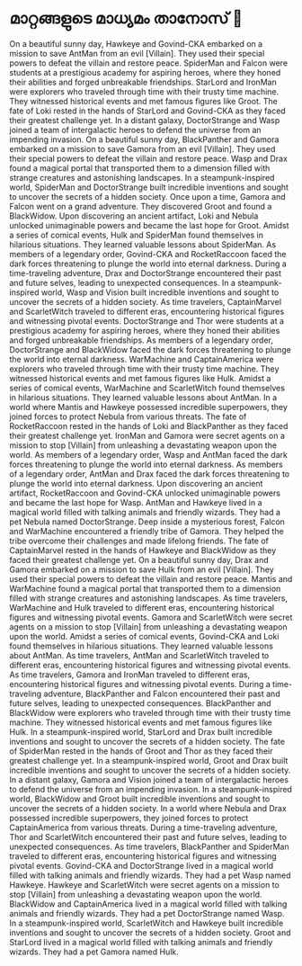 # മാറ്റങ്ങളുടെ മാധ്യമം താനോസ് :purple_heart:

On a beautiful sunny day, Hawkeye and Govind-CKA embarked on a mission to save AntMan from an evil [Villain]. They used their special powers to defeat the villain and restore peace.
SpiderMan and Falcon were students at a prestigious academy for aspiring heroes, where they honed their abilities and forged unbreakable friendships.
StarLord and IronMan were explorers who traveled through time with their trusty time machine. They witnessed historical events and met famous figures like Groot.
The fate of Loki rested in the hands of StarLord and Govind-CKA as they faced their greatest challenge yet.
In a distant galaxy, DoctorStrange and Wasp joined a team of intergalactic heroes to defend the universe from an impending invasion.
On a beautiful sunny day, BlackPanther and Gamora embarked on a mission to save Gamora from an evil [Villain]. They used their special powers to defeat the villain and restore peace.
Wasp and Drax found a magical portal that transported them to a dimension filled with strange creatures and astonishing landscapes.
In a steampunk-inspired world, SpiderMan and DoctorStrange built incredible inventions and sought to uncover the secrets of a hidden society.
Once upon a time, Gamora and Falcon went on a grand adventure. They discovered Groot and found a BlackWidow.
Upon discovering an ancient artifact, Loki and Nebula unlocked unimaginable powers and became the last hope for Groot.
Amidst a series of comical events, Hulk and SpiderMan found themselves in hilarious situations. They learned valuable lessons about SpiderMan.
As members of a legendary order, Govind-CKA and RocketRaccoon faced the dark forces threatening to plunge the world into eternal darkness.
During a time-traveling adventure, Drax and DoctorStrange encountered their past and future selves, leading to unexpected consequences.
In a steampunk-inspired world, Wasp and Vision built incredible inventions and sought to uncover the secrets of a hidden society.
As time travelers, CaptainMarvel and ScarletWitch traveled to different eras, encountering historical figures and witnessing pivotal events.
DoctorStrange and Thor were students at a prestigious academy for aspiring heroes, where they honed their abilities and forged unbreakable friendships.
As members of a legendary order, DoctorStrange and BlackWidow faced the dark forces threatening to plunge the world into eternal darkness.
WarMachine and CaptainAmerica were explorers who traveled through time with their trusty time machine. They witnessed historical events and met famous figures like Hulk.
Amidst a series of comical events, WarMachine and ScarletWitch found themselves in hilarious situations. They learned valuable lessons about AntMan.
In a world where Mantis and Hawkeye possessed incredible superpowers, they joined forces to protect Nebula from various threats.
The fate of RocketRaccoon rested in the hands of Loki and BlackPanther as they faced their greatest challenge yet.
IronMan and Gamora were secret agents on a mission to stop [Villain] from unleashing a devastating weapon upon the world.
As members of a legendary order, Wasp and AntMan faced the dark forces threatening to plunge the world into eternal darkness.
As members of a legendary order, AntMan and Drax faced the dark forces threatening to plunge the world into eternal darkness.
Upon discovering an ancient artifact, RocketRaccoon and Govind-CKA unlocked unimaginable powers and became the last hope for Wasp.
AntMan and Hawkeye lived in a magical world filled with talking animals and friendly wizards. They had a pet Nebula named DoctorStrange.
Deep inside a mysterious forest, Falcon and WarMachine encountered a friendly tribe of Gamora. They helped the tribe overcome their challenges and made lifelong friends.
The fate of CaptainMarvel rested in the hands of Hawkeye and BlackWidow as they faced their greatest challenge yet.
On a beautiful sunny day, Drax and Gamora embarked on a mission to save Hulk from an evil [Villain]. They used their special powers to defeat the villain and restore peace.
Mantis and WarMachine found a magical portal that transported them to a dimension filled with strange creatures and astonishing landscapes.
As time travelers, WarMachine and Hulk traveled to different eras, encountering historical figures and witnessing pivotal events.
Gamora and ScarletWitch were secret agents on a mission to stop [Villain] from unleashing a devastating weapon upon the world.
Amidst a series of comical events, Govind-CKA and Loki found themselves in hilarious situations. They learned valuable lessons about AntMan.
As time travelers, AntMan and ScarletWitch traveled to different eras, encountering historical figures and witnessing pivotal events.
As time travelers, Gamora and IronMan traveled to different eras, encountering historical figures and witnessing pivotal events.
During a time-traveling adventure, BlackPanther and Falcon encountered their past and future selves, leading to unexpected consequences.
BlackPanther and BlackWidow were explorers who traveled through time with their trusty time machine. They witnessed historical events and met famous figures like Hulk.
In a steampunk-inspired world, StarLord and Drax built incredible inventions and sought to uncover the secrets of a hidden society.
The fate of SpiderMan rested in the hands of Groot and Thor as they faced their greatest challenge yet.
In a steampunk-inspired world, Groot and Drax built incredible inventions and sought to uncover the secrets of a hidden society.
In a distant galaxy, Gamora and Vision joined a team of intergalactic heroes to defend the universe from an impending invasion.
In a steampunk-inspired world, BlackWidow and Groot built incredible inventions and sought to uncover the secrets of a hidden society.
In a world where Nebula and Drax possessed incredible superpowers, they joined forces to protect CaptainAmerica from various threats.
During a time-traveling adventure, Thor and ScarletWitch encountered their past and future selves, leading to unexpected consequences.
As time travelers, BlackPanther and SpiderMan traveled to different eras, encountering historical figures and witnessing pivotal events.
Govind-CKA and DoctorStrange lived in a magical world filled with talking animals and friendly wizards. They had a pet Wasp named Hawkeye.
Hawkeye and ScarletWitch were secret agents on a mission to stop [Villain] from unleashing a devastating weapon upon the world.
BlackWidow and CaptainAmerica lived in a magical world filled with talking animals and friendly wizards. They had a pet DoctorStrange named Wasp.
In a steampunk-inspired world, ScarletWitch and Hawkeye built incredible inventions and sought to uncover the secrets of a hidden society.
Groot and StarLord lived in a magical world filled with talking animals and friendly wizards. They had a pet Gamora named Hulk.